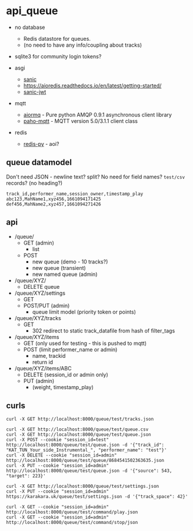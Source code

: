 api_queue
=========

* no database
    * Redis datastore for queues.
    * (no need to have any info/coupling about tracks)
* sqlite3 for community login tokens?



* asgi
    * [sanic](https://sanic.dev/en/plugins/sanic-ext/getting-started.html#features)
    * https://aioredis.readthedocs.io/en/latest/getting-started/
    * [sanic-jwt](https://sanic-jwt.readthedocs.io/en/latest/pages/simpleusage.html)
* mqtt
    * [aiormq](https://github.com/mosquito/aiormq) - Pure python AMQP 0.9.1 asynchronous client library 
    * [paho-mqtt](https://pypi.org/project/paho-mqtt/) - MQTT version 5.0/3.1.1 client class
* redis
    * [redis-py](https://github.com/redis/redis-py) - aoi?


queue datamodel
---------------

Don't need JSON - newline text? split? No need for field names? `test/csv` records? (no heading?)

```csv
track_id,performer_name,session_owner,timestamp_play
abc123,MahName1,xyz456,1661094171425
def456,MahName2,xyz457,1661094271426
```


api
---

* /queue/
    * GET (admin)
        * list
    * POST
        * new queue (demo - 10 tracks?)
        * new queue (transient)
        * new named queue (admin)
* /queue/XYZ/
    * DELETE queue
* /queue/XYZ/settings
    * GET
    * POST/PUT (admin)
        * queue limit model (priority token or points)
* /queue/XYZ/tracks
    * GET
        * 302 redirect to static track_datafile from hash of filter_tags
* /queue/XYZ/items
    * GET (only used for testing - this is pushed to mqtt)
    * POST (limit performer_name or admin)
        * name, trackid
        * return id
* /queue/XYZ/items/ABC
    * DELETE (session_id or admin only)
    * PUT (admin)
        * (weight, timestamp_play)


curls
-----

```
curl -X GET http://localhost:8000/queue/test/tracks.json

curl -X GET http://localhost:8000/queue/test/queue.csv
curl -X GET http://localhost:8000/queue/test/queue.json
curl -X POST --cookie "session_id=test" http://localhost:8000/queue/test/queue.json -d '{"track_id": "KAT_TUN_Your_side_Instrumental_", "performer_name": "test"}'
curl -X DELETE --cookie "session_id=admin" http://localhost:8000/queue/test/queue/8684541502363635.json
curl -X PUT --cookie "session_id=admin" http://localhost:8000/queue/test/queue.json -d '{"source": 543, "target": 223}'

curl -X GET http://localhost:8000/queue/test/settings.json
curl -X PUT --cookie "session_id=admin" https://karakara.uk/queue/test/settings.json -d '{"track_space": 42}'

curl -X GET --cookie "session_id=admin" http://localhost:8000/queue/test/command/play.json
curl -X GET --cookie "session_id=admin" http://localhost:8000/queue/test/command/stop/json
```
